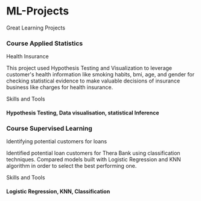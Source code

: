 # ML-Projects
Great Learning Projects

### Course Applied Statistics
Health Insurance

This project used Hypothesis Testing and Visualization to leverage customer's health information like smoking habits, bmi, age, and gender for checking statistical evidence to make valuable decisions of insurance business like charges for health insurance.

Skills and Tools
#### Hypothesis Testing, Data visualisation, statistical Inference

### Course Supervised Learning
Identifying potential customers for loans

Identified potential loan customers for Thera Bank using classification techniques. Compared models built with Logistic Regression and KNN algorithm in order to select the best performing one.

Skills and Tools
#### Logistic Regression, KNN, Classification


